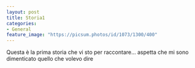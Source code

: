 ```yaml
---
layout: post
title: Storia1
categories:
- General
feature_image: "https://picsum.photos/id/1073/1300/400"
---
```


Questa è la prima storia che vi sto per raccontare... aspetta che mi sono dimenticato quello che volevo dire
